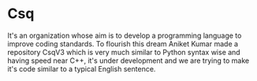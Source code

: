 # Csq
It's an organization whose aim is to develop a programming language to improve coding standards.
  To flourish this dream Aniket Kumar made a repository CsqV3 which is very much similar to Python syntax wise and having speed near C++,
it's under development and we are trying to make it's code similar to a typical English sentence.
